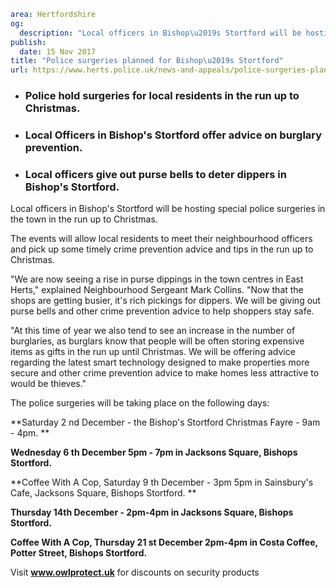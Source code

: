 ```yaml
area: Hertfordshire
og:
  description: "Local officers in Bishop\u2019s Stortford will be hosting special police surgeries in the town in the run up to Christmas."
publish:
  date: 15 Nov 2017
title: "Police surgeries planned for Bishop\u2019s Stortford"
url: https://www.herts.police.uk/news-and-appeals/police-surgeries-planned-for-bishops-stortford-1155A
```

* ### Police hold surgeries for local residents in the run up to Christmas.

 * ### Local Officers in Bishop's Stortford offer advice on burglary prevention.

 * ### Local officers give out purse bells to deter dippers in Bishop's Stortford.

Local officers in Bishop's Stortford will be hosting special police surgeries in the town in the run up to Christmas.

The events will allow local residents to meet their neighbourhood officers and pick up some timely crime prevention advice and tips in the run up to Christmas.

"We are now seeing a rise in purse dippings in the town centres in East Herts," explained Neighbourhood Sergeant Mark Collins. "Now that the shops are getting busier, it's rich pickings for dippers. We will be giving out purse bells and other crime prevention advice to help shoppers stay safe.

"At this time of year we also tend to see an increase in the number of burglaries, as burglars know that people will be often storing expensive items as gifts in the run up until Christmas. We will be offering advice regarding the latest smart technology designed to make properties more secure and other crime prevention advice to make homes less attractive to would be thieves."

The police surgeries will be taking place on the following days:

**Saturday 2 nd December - the Bishop's Stortford Christmas Fayre - 9am - 4pm. **

**Wednesday 6 th December 5pm - 7pm in Jacksons Square, Bishops Stortford.**

**Coffee With A Cop, Saturday 9 th December - 3pm 5pm in Sainsbury's Cafe, Jacksons Square, Bishops Stortford. **

**Thursday 14th December - 2pm-4pm in Jacksons Square, Bishops Stortford.**

**Coffee With A Cop, Thursday 21 st December 2pm-4pm in Costa Coffee, Potter Street, Bishops Stortford.**

 Visit **www.owlprotect.uk** for discounts on security products
